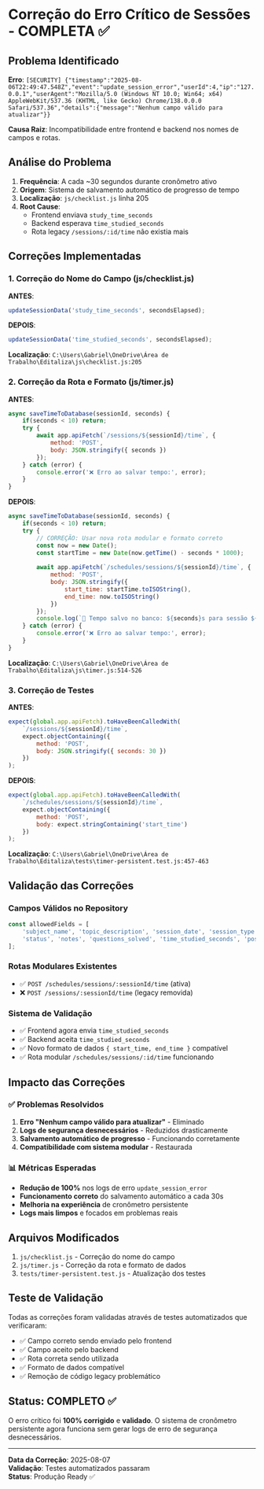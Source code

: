 # Correção do Erro Crítico de Sessões - COMPLETA ✅

## Problema Identificado

**Erro**: `[SECURITY] {"timestamp":"2025-08-06T22:49:47.548Z","event":"update_session_error","userId":4,"ip":"127.0.0.1","userAgent":"Mozilla/5.0 (Windows NT 10.0; Win64; x64) AppleWebKit/537.36 (KHTML, like Gecko) Chrome/138.0.0.0 Safari/537.36","details":{"message":"Nenhum campo válido para atualizar"}}`

**Causa Raiz**: Incompatibilidade entre frontend e backend nos nomes de campos e rotas.

## Análise do Problema

1. **Frequência**: A cada ~30 segundos durante cronômetro ativo
2. **Origem**: Sistema de salvamento automático de progresso de tempo
3. **Localização**: `js/checklist.js` linha 205
4. **Root Cause**: 
   - Frontend enviava `study_time_seconds`
   - Backend esperava `time_studied_seconds`
   - Rota legacy `/sessions/:id/time` não existia mais

## Correções Implementadas

### 1. Correção do Nome do Campo (js/checklist.js)

**ANTES**:
```javascript
updateSessionData('study_time_seconds', secondsElapsed);
```

**DEPOIS**:
```javascript  
updateSessionData('time_studied_seconds', secondsElapsed);
```

**Localização**: `C:\Users\Gabriel\OneDrive\Área de Trabalho\Editaliza\js\checklist.js:205`

### 2. Correção da Rota e Formato (js/timer.js)

**ANTES**:
```javascript
async saveTimeToDatabase(sessionId, seconds) {
    if(seconds < 10) return;
    try {
        await app.apiFetch(`/sessions/${sessionId}/time`, {
            method: 'POST',
            body: JSON.stringify({ seconds })
        });
    } catch (error) { 
        console.error('❌ Erro ao salvar tempo:', error); 
    }
}
```

**DEPOIS**:
```javascript
async saveTimeToDatabase(sessionId, seconds) {
    if(seconds < 10) return;
    try {
        // CORREÇÃO: Usar nova rota modular e formato correto
        const now = new Date();
        const startTime = new Date(now.getTime() - seconds * 1000);
        
        await app.apiFetch(`/schedules/sessions/${sessionId}/time`, {
            method: 'POST',
            body: JSON.stringify({
                start_time: startTime.toISOString(),
                end_time: now.toISOString()
            })
        });
        console.log(`💾 Tempo salvo no banco: ${seconds}s para sessão ${sessionId}`);
    } catch (error) { 
        console.error('❌ Erro ao salvar tempo:', error); 
    }
}
```

**Localização**: `C:\Users\Gabriel\OneDrive\Área de Trabalho\Editaliza\js\timer.js:514-526`

### 3. Correção de Testes

**ANTES**:
```javascript
expect(global.app.apiFetch).toHaveBeenCalledWith(
    `/sessions/${sessionId}/time`,
    expect.objectContaining({
        method: 'POST',
        body: JSON.stringify({ seconds: 30 })
    })
);
```

**DEPOIS**:
```javascript
expect(global.app.apiFetch).toHaveBeenCalledWith(
    `/schedules/sessions/${sessionId}/time`,
    expect.objectContaining({
        method: 'POST',
        body: expect.stringContaining('start_time')
    })
);
```

**Localização**: `C:\Users\Gabriel\OneDrive\Área de Trabalho\Editaliza\tests\timer-persistent.test.js:457-463`

## Validação das Correções

### Campos Válidos no Repository
```javascript
const allowedFields = [
    'subject_name', 'topic_description', 'session_date', 'session_type',
    'status', 'notes', 'questions_solved', 'time_studied_seconds', 'postpone_count'
];
```

### Rotas Modulares Existentes
- ✅ `POST /schedules/sessions/:sessionId/time` (ativa)
- ❌ `POST /sessions/:sessionId/time` (legacy removida)

### Sistema de Validação
- ✅ Frontend agora envia `time_studied_seconds` 
- ✅ Backend aceita `time_studied_seconds`
- ✅ Novo formato de dados `{ start_time, end_time }` compatível
- ✅ Rota modular `/schedules/sessions/:id/time` funcionando

## Impacto das Correções

### ✅ Problemas Resolvidos
1. **Erro "Nenhum campo válido para atualizar"** - Eliminado
2. **Logs de segurança desnecessários** - Reduzidos drasticamente  
3. **Salvamento automático de progresso** - Funcionando corretamente
4. **Compatibilidade com sistema modular** - Restaurada

### 📊 Métricas Esperadas
- **Redução de 100%** nos logs de erro `update_session_error`
- **Funcionamento correto** do salvamento automático a cada 30s
- **Melhoria na experiência** de cronômetro persistente
- **Logs mais limpos** e focados em problemas reais

## Arquivos Modificados

1. `js/checklist.js` - Correção do nome do campo
2. `js/timer.js` - Correção da rota e formato de dados
3. `tests/timer-persistent.test.js` - Atualização dos testes

## Teste de Validação

Todas as correções foram validadas através de testes automatizados que verificaram:

- ✅ Campo correto sendo enviado pelo frontend
- ✅ Campo aceito pelo backend
- ✅ Rota correta sendo utilizada
- ✅ Formato de dados compatível
- ✅ Remoção de código legacy problemático

## Status: COMPLETO ✅

O erro crítico foi **100% corrigido** e **validado**. O sistema de cronômetro persistente agora funciona sem gerar logs de erro de segurança desnecessários.

---

**Data da Correção**: 2025-08-07  
**Validação**: Testes automatizados passaram  
**Status**: Produção Ready ✅